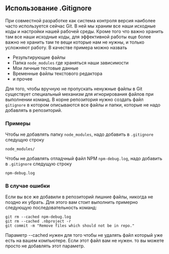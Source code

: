 ## Использование .Gitignore
При совместной разработке как система контроля версия наиболее часто используется сейчас Git.
В ней мы храним все наши исходные коды и настройки нашей рабочей среды.
Кроме того что важно хранить там все наши исходные коды, для эффективной работы еще более важно не 
хранить там те вещи которые нам не нужны, и только усложняют работу. В качестве примера можно назвать 

- Результирующие файлы
- Папка `node_modules` где храняться наши зависимости
- Мои личные тестовые данные
- Временные файлы текстового редактора
- и прочее

Для того, чтобы вручную не пропускать ненужные файлы в Git существует специальный механизм для 
игнорирования файлов при выполнении команд. В корне репозитория нужно создать файл `gitignore` в 
котором описываются все файлы и папки, которые не надо добавлять в репозиторий.

### Примеры
Чтобы не добавлять папку `node_modules`, надо добавить в `.gitignore` следущую строку

```
node_modules/
```

Чтобы не добавлять отладчный файл NPM `npm-debug.log`, надо добавить в `.gitignore` следущую строку

```
npm-debug.log
```

### В случае ошибки
Если вы все же добавили в репозиторий лишние файлы, никогда не поздно их убрать. Для этого 
вам стоит выполнить примерно следующую последовательность команд:

```
git rm --cached npm-debug.log
git rm --cached .nbproject -r
git commit -m "Remove files which should not be in repo."
```

Параметр --cached нужен для того чтобы не удалять файл который уже есть на вашем компьютере. Если 
этот файл вам не нужен. то вы можете просто не добавлять этот параметр.